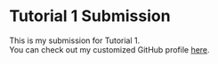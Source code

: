 # Tutorial 1 Submission

This is my submission for Tutorial 1.  
You can check out my customized GitHub profile [here](https://github.com/yuankaigou).
